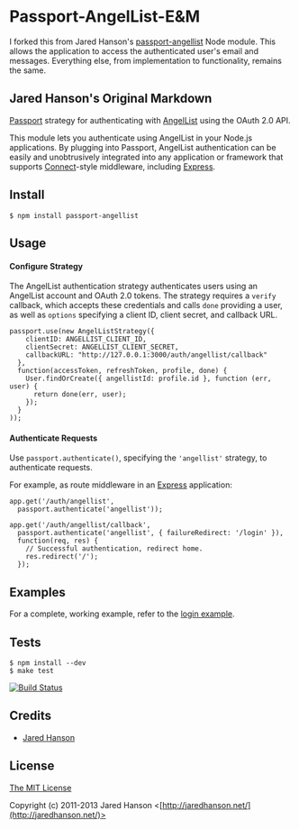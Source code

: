 # Passport-AngelList-E&M

I forked this from Jared Hanson's [passport-angellist](https://github.com/jaredhanson/passport-angellist) Node module. This allows the application to access the authenticated user's email and messages. Everything else, from implementation to functionality, remains the same. 

## Jared Hanson's Original Markdown

[Passport](https://github.com/jaredhanson/passport) strategy for authenticating
with [AngelList](http://angel.co/) using the OAuth 2.0 API.

This module lets you authenticate using AngelList in your Node.js applications.
By plugging into Passport, AngelList authentication can be easily and
unobtrusively integrated into any application or framework that supports
[Connect](http://www.senchalabs.org/connect/)-style middleware, including
[Express](http://expressjs.com/).

## Install

    $ npm install passport-angellist

## Usage

#### Configure Strategy

The AngelList authentication strategy authenticates users using an AngelList
account and OAuth 2.0 tokens.  The strategy requires a `verify` callback, which
accepts these credentials and calls `done` providing a user, as well as
`options` specifying a client ID, client secret, and callback URL.

    passport.use(new AngelListStrategy({
        clientID: ANGELLIST_CLIENT_ID,
        clientSecret: ANGELLIST_CLIENT_SECRET,
        callbackURL: "http://127.0.0.1:3000/auth/angellist/callback"
      },
      function(accessToken, refreshToken, profile, done) {
        User.findOrCreate({ angellistId: profile.id }, function (err, user) {
          return done(err, user);
        });
      }
    ));

#### Authenticate Requests

Use `passport.authenticate()`, specifying the `'angellist'` strategy, to
authenticate requests.

For example, as route middleware in an [Express](http://expressjs.com/)
application:

    app.get('/auth/angellist',
      passport.authenticate('angellist'));

    app.get('/auth/angellist/callback', 
      passport.authenticate('angellist', { failureRedirect: '/login' }),
      function(req, res) {
        // Successful authentication, redirect home.
        res.redirect('/');
      });

## Examples

For a complete, working example, refer to the [login example](https://github.com/jaredhanson/passport-angellist/tree/master/examples/login).

## Tests

    $ npm install --dev
    $ make test

[![Build Status](https://secure.travis-ci.org/jaredhanson/passport-angellist.png)](http://travis-ci.org/jaredhanson/passport-angellist)

## Credits

  - [Jared Hanson](http://github.com/jaredhanson)

## License

[The MIT License](http://opensource.org/licenses/MIT)

Copyright (c) 2011-2013 Jared Hanson <[http://jaredhanson.net/](http://jaredhanson.net/)>
